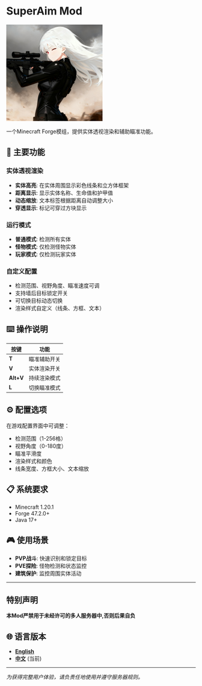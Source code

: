# SuperAim Mod

<img src="./img/icon.png" width="256" height="256" alt="Icon">

一个Minecraft Forge模组，提供实体透视渲染和辅助瞄准功能。

## 🎯 主要功能

### 实体透视渲染
- **实体高亮**: 在实体周围显示彩色线条和立方体框架
- **距离显示**: 显示实体名称、生命值和护甲值
- **动态缩放**: 文本标签根据距离自动调整大小
- **穿透显示**: 标记可穿过方块显示

### 运行模式
- **普通模式**: 检测所有实体
- **怪物模式**: 仅检测怪物实体
- **玩家模式**: 仅检测玩家实体

### 自定义配置
- 检测范围、视野角度、瞄准速度可调
- 支持墙后目标锁定开关
- 可切换目标动态切换
- 渲染样式自定义（线条、方框、文本）

## ⌨️ 操作说明

| 按键 | 功能 |
|------|------|
| **T** | 瞄准辅助开关 |
| **V** | 实体渲染开关 |
| **Alt+V** | 持续渲染模式 |
| **L** | 切换瞄准模式 |

## ⚙️ 配置选项

在游戏配置界面中可调整：
- 检测范围（1-256格）
- 视野角度（0-180度）
- 瞄准平滑度
- 渲染样式和颜色
- 线条宽度、方框大小、文本缩放

## 📋 系统要求

- Minecraft 1.20.1
- Forge 47.2.0+
- Java 17+

## 🎮 使用场景

- **PVP战斗**: 快速识别和锁定目标
- **PVE探险**: 怪物检测和状态监控
- **建筑保护**: 监控周围实体活动

---

## 特别声明

**本Mod严禁用于未经许可的多人服务器中,否则后果自负**

## 🌐 语言版本

- **[English](README.md)**
- **[中文](README_CN.md)** (当前)

---

*为获得完整用户体验，请负责任地使用并遵守服务器规则。*